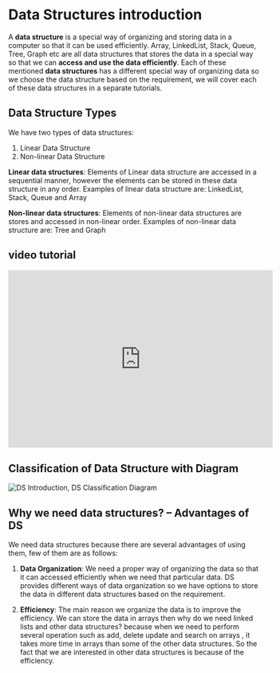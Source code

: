 
# Data Structures introduction

A  **data structure**  is a special way of organizing and storing data in a computer so that it can be used efficiently. Array, LinkedList, Stack, Queue, Tree, Graph etc are all data structures that stores the data in a special way so that we can  **access and use the data efficiently**. Each of these mentioned  **data structures**  has a different special way of organizing data so we choose the data structure based on the requirement, we will cover each of these data structures in a separate tutorials.

## Data Structure Types

We have two types of data structures:

1. Linear Data Structure  
2. Non-linear Data Structure

**Linear data structures**: Elements of Linear data structure are accessed in a sequential manner, however the elements can be stored in these data structure in any order. Examples of linear data structure are: LinkedList, Stack, Queue and Array

**Non-linear data structures**: Elements of non-linear data structures are stores and accessed in non-linear order. Examples of non-linear data structure are: Tree and Graph

## video tutorial
<iframe width="530" height="355" src="https://www.youtube.com/embed/RBSGKlAvoiM" frameborder="0" allow="accelerometer; autoplay; encrypted-media; gyroscope; picture-in-picture" allowfullscreen></iframe>

## Classification of Data Structure with Diagram

![DS Introduction, DS Classification Diagram](https://beginnersbook.com/wp-content/uploads/2018/10/DS_Classification.jpg)

## Why we need data structures? – Advantages of DS

We need data structures because there are several advantages of using them, few of them are as follows:

1.  **Data Organization**: We need a proper way of organizing the data so that it can accessed efficiently when we need that particular data. DS provides different ways of data organization so we have options to store the data in different data structures based on the requirement.

2.  **Efficiency**: The main reason we organize the data is to improve the efficiency. We can store the data in arrays then why do we need linked lists and other data structures? because when we need to perform several operation such as add, delete update and search on arrays , it takes more time in arrays than some of the other data structures. So the fact that we are interested in other data structures is because of the efficiency.